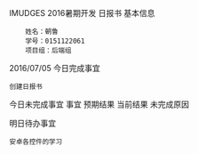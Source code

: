 IMUDGES 2016暑期开发 日报书
基本信息

        姓名：朝鲁
        学号：0151122061
        项目组：后端组

2016/07/05
今日完成事宜

    创建日报书

今日未完成事宜
事宜 	预期结果 	当前结果 	未完成原因
			
明日待办事宜

    安卓各控件的学习
